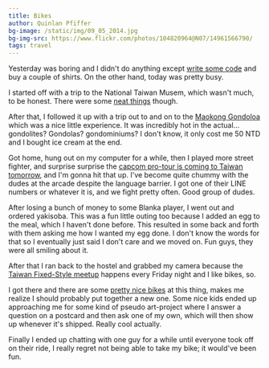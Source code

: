 ```yaml
---
title: Bikes
author: Quinlan Pfiffer
bg-image: /static/img/09_05_2014.jpg
bg-img-src: https://www.flickr.com/photos/104820964@N07/14961566790/
tags: travel
---
```


Yesterday was boring and I didn't do anything except [write some
code](http://shithouse.tv/) and buy a couple of shirts. On the other hand, today
was pretty busy.

I started off with a trip to the National Taiwan Musem, which wasn't much, to be
honest. There were some [neat
things](https://www.flickr.com/photos/104820964@N07/15145535052/) though.

After that, I followed it up with a trip out
to and on to the [Maokong Gondoloa](https://en.wikipedia.org/wiki/Maokong_Gondola)
which was a nice little experience. It was incredibly hot in the actual...
gondolites? Gondolas? gondominiums? I don't know, it only cost me 50 NTD and I
bought ice cream at the end.

Got home, hung out on my computer for a while, then I played more street
fighter, and surprise surprise the [capcom pro-tour is coming to Taiwan
tomorrow](http://www.razerzone.com/capcomprotour-asia/), and I'm gonna hit that
up. I've become quite chummy with the dudes at the arcade despite the language
barrier. I got one of their LINE numbers or whatever it is, and we fight pretty
often. Good group of dudes.

After losing a bunch of money to some Blanka player, I went out and ordered
yakisoba. This was a fun little outing too because I added an egg to the meal,
which I haven't done before. This resulted in some back and forth with them
asking me how I wanted my egg done. I don't know the words for that so I
eventually just said I don't care and we moved on. Fun guys, they were all
smiling about it.

After that I ran back to the hostel and grabbed my camera because the [Taiwan
Fixed-Style meetup](https://zh-tw.facebook.com/FIXEDSTYLETEAM) happens every
Friday night and I like bikes, so.

I got there and there are some [pretty nice bikes](https://www.flickr.com/photos/104820964@N07/14961570030/) at this thing,
makes me realize I should probably put together a new one. Some nice kids ended
up approaching me for some kind of pseudo art-project where I answer a question
on a postcard and then ask one of my own, which will then show up whenever it's
shipped. Really cool actually.

Finally I ended up chatting with one guy for a while until everyone took off on
their ride, I really regret not being able to take my bike; it would've been fun.
